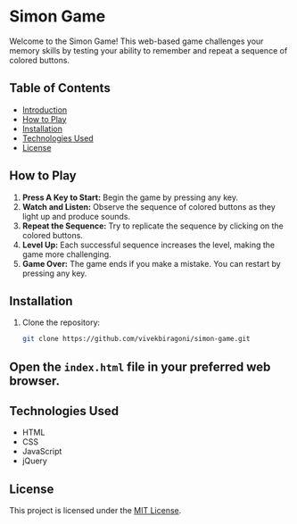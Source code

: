 # Simon Game

Welcome to the Simon Game! This web-based game challenges your memory skills by testing your ability to remember and repeat a sequence of colored buttons.

## Table of Contents
- [Introduction](#simon-game)
- [How to Play](#how-to-play)
- [Installation](#installation)
- [Technologies Used](#technologies-used)
- [License](#license)

## How to Play

1. **Press A Key to Start:** Begin the game by pressing any key.
2. **Watch and Listen:** Observe the sequence of colored buttons as they light up and produce sounds.
3. **Repeat the Sequence:** Try to replicate the sequence by clicking on the colored buttons.
4. **Level Up:** Each successful sequence increases the level, making the game more challenging.
5. **Game Over:** The game ends if you make a mistake. You can restart by pressing any key.

## Installation

1. Clone the repository:
   ```bash
   git clone https://github.com/vivekbiragoni/simon-game.git
   
## Open the `index.html` file in your preferred web browser.


## Technologies Used
- HTML
- CSS
- JavaScript
- jQuery



## License
This project is licensed under the [MIT License](https://github.com/vivekbiragoni/jq_js_simon_game/blob/main/LICENSE).


